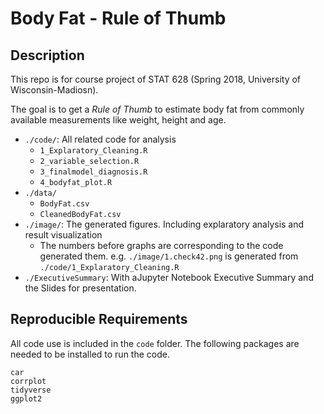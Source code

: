 # Body Fat - Rule of Thumb

## Description

This repo is for course project of STAT 628 (Spring 2018, University of Wisconsin-Madiosn).

The goal is to get a *Rule of Thumb* to estimate body fat from commonly available measurements like weight, height and age. 


* `./code/`: All related code for analysis
    * `1_Explaratory_Cleaning.R`
    * `2_variable_selection.R`
    * `3_finalmodel_diagnosis.R`
    * `4_bodyfat_plot.R`
* `./data/`
    * `BodyFat.csv`
    * `CleanedBodyFat.csv`
* `./image/`: The generated figures. Including explaratory analysis and result visualization
    * The numbers before graphs are corresponding to the code generated them. e.g. `./image/1.check42.png` is generated from `./code/1_Explaratory_Cleaning.R`
* `./ExecutiveSummary`: With aJupyter Notebook Executive Summary and the Slides for presentation.

## Reproducible Requirements

All code use is included in the `code` folder. The following packages are needed to be installed to run the code.

```
car
corrplot
tidyverse
ggplot2
```



